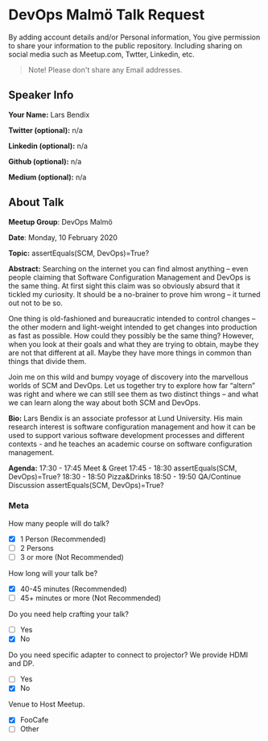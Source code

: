 # DevOps Malmö Talk Request
By adding account details and/or Personal information, You give permission to share your information to the public repository.
Including sharing on social media such as Meetup.com, Twtter, Linkedin, etc.
> Note! Please don't share any Email addresses.

## Speaker Info

**Your Name:** Lars Bendix

**Twitter (optional):** n/a

**Linkedin (optional):** n/a

**Github (optional):** n/a

**Medium (optional):** n/a

## About Talk

**Meetup Group**: DevOps Malmö

**Date**: Monday, 10 February 2020

**Topic:** assertEquals(SCM, DevOps)=True?

**Abstract:**
Searching on the internet you can find almost anything – even people claiming that Software Configuration Management and DevOps is the same thing. At first sight this claim was so obviously absurd that it tickled my curiosity. It should be a no-brainer to prove him wrong – it turned out not to be so.

One thing is old-fashioned and bureaucratic intended to control changes – the other modern and light-weight intended to get changes into production as fast as possible. How could they possibly be the same thing? However, when you look at their goals and what they are trying to obtain, maybe they are not that different at all. Maybe they have more things in common than things that divide them.

Join me on this wild and bumpy voyage of discovery into the marvellous worlds of SCM and DevOps. Let us together try to explore how far “altern” was right and where we can still see them as two distinct things – and what we can learn along the way about both SCM and DevOps.

**Bio:**
Lars Bendix is an associate professor at Lund University. His main research interest is software configuration management and how it can be used to support various software development processes and different contexts - and he teaches an academic course on software configuration management.

**Agenda:**
17:30 - 17:45 Meet & Greet
17:45 - 18:30 assertEquals(SCM, DevOps)=True?
18:30 - 18:50 Pizza&Drinks
18:50 - 19:50 QA/Continue Discussion assertEquals(SCM, DevOps)=True?

### Meta

How many people will do talk?
- [x] 1 Person (Recommended)
- [ ] 2 Persons
- [ ] 3 or more (Not Recommended)

How long will your talk be?
- [x] 40-45 minutes (Recommended)
- [ ] 45+ minutes or more (Not Recommended)

Do you need help crafting your talk?
- [ ] Yes
- [x] No

Do you need specific adapter to connect to projector? We provide HDMI and DP.
- [ ] Yes
- [x] No

Venue to Host Meetup.
- [x] FooCafe
- [ ] Other
